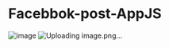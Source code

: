 # Facebbok-post-AppJS
![image](https://github.com/user-attachments/assets/00bb3a6d-37cd-4b80-9f03-d32794a8b903)
![Uploading image.png…]()

